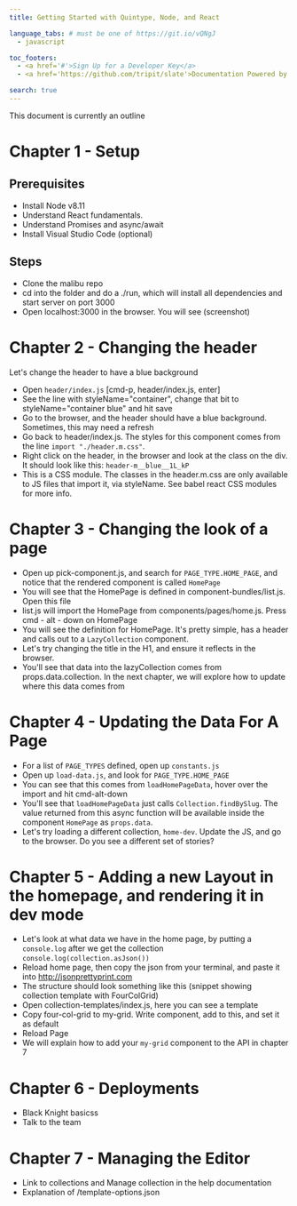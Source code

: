 ```yaml
---
title: Getting Started with Quintype, Node, and React

language_tabs: # must be one of https://git.io/vQNgJ
  - javascript

toc_footers:
  - <a href='#'>Sign Up for a Developer Key</a>
  - <a href='https://github.com/tripit/slate'>Documentation Powered by Slate</a>

search: true
---
```


This document is currently an outline

# Chapter 1 - Setup

## Prerequisites

* Install Node v8.11
* Understand React fundamentals.
* Understand Promises and async/await
* Install Visual Studio Code (optional)

## Steps

* Clone the malibu repo
* cd into the folder and do a ./run, which will install all dependencies and start server on port 3000
* Open localhost:3000 in the browser. You will see (screenshot)

# Chapter 2 - Changing the header

Let's change the header to have a blue background

* Open `header/index.js` [cmd-p, header/index.js, enter]
* See the line with styleName="container", change that bit to styleName="container blue" and hit save
* Go to the browser, and the header should have a blue background. Sometimes, this may need a refresh
* Go back to header/index.js. The styles for this component comes from the line `import "./header.m.css"`.
* Right click on the header, in the browser and look at the class on the div. It should look like this: `header-m__blue__1L_kP`
* This is a CSS module. The classes in the header.m.css are only available to JS files that import it, via styleName. See babel react CSS modules for more info.

# Chapter 3 - Changing the look of a page

* Open up pick-component.js, and search for `PAGE_TYPE.HOME_PAGE`, and notice that the rendered component is called `HomePage`
* You will see that the HomePage is defined in component-bundles/list.js. Open this file
* list.js will import the HomePage from components/pages/home.js. Press cmd - alt - down on HomePage
* You will see the definition for HomePage. It's pretty simple, has a header and calls out to a `LazyCollection` component.
* Let's try changing the title in the H1, and ensure it reflects in the browser.
* You'll see that data into the lazyCollection comes from props.data.collection. In the next chapter, we will explore how to update where this data comes from

# Chapter 4 - Updating the Data For A Page

* For a list of `PAGE_TYPES` defined, open up `constants.js`
* Open up `load-data.js`, and look for `PAGE_TYPE.HOME_PAGE`
* You can see that this comes from `loadHomePageData`, hover over the import and hit cmd-alt-down
* You'll see that `loadHomePageData` just calls `Collection.findBySlug`. The value returned from this async function will be available inside the component `HomePage` as `props.data`.
* Let's try loading a different collection, `home-dev`. Update the JS, and go to the browser. Do you see a different set of stories?

# Chapter 5 - Adding a new Layout in the homepage, and rendering it in dev mode

* Let's look at what data we have in the home page, by putting a `console.log` after we get the collection `console.log(collection.asJson())`
* Reload home page, then copy the json from your terminal, and paste it into http://jsonprettyprint.com
* The structure should look something like this (snippet showing collection template with FourColGrid)
* Open collection-templates/index.js, here you can see a template
* Copy four-col-grid to my-grid. Write component, add to this, and set it as default
* Reload Page
* We will explain how to add your `my-grid` component to the API in chapter 7

# Chapter 6 - Deployments

* Black Knight basicss
* Talk to the team

# Chapter 7 - Managing the Editor

* Link to collections and Manage collection in the help documentation
* Explanation of /template-options.json
